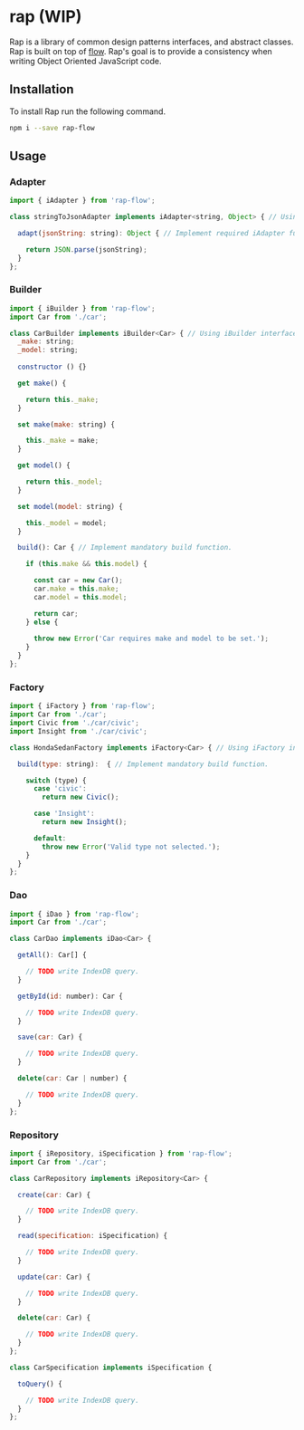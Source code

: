 # rap (WIP)
Rap is a library of common design patterns interfaces, and abstract classes.  Rap is built on top of [flow](https://flow.org/en/).  Rap's goal is to provide a consistency when writing Object Oriented JavaScript code.

## Installation
To install Rap run the following command.
```bash
npm i --save rap-flow
```

## Usage

### Adapter
```JavaScript
import { iAdapter } from 'rap-flow';

class stringToJsonAdapter implements iAdapter<string, Object> { // Using iAdapter interface.

  adapt(jsonString: string): Object { // Implement required iAdapter function.

    return JSON.parse(jsonString);
  }
};
```

### Builder
```JavaScript
import { iBuilder } from 'rap-flow';
import Car from './car';

class CarBuilder implements iBuilder<Car> { // Using iBuilder interface.
  _make: string;
  _model: string;
  
  constructor () {}

  get make() {

    return this._make;
  }

  set make(make: string) {

    this._make = make;
  }

  get model() {

    return this._model;
  }

  set model(model: string) {

    this._model = model;
  }

  build(): Car { // Implement mandatory build function.

    if (this.make && this.model) {

      const car = new Car();
      car.make = this.make;
      car.model = this.model;

      return car;
    } else {
      
      throw new Error('Car requires make and model to be set.');
    }
  }
};
```
### Factory
```JavaScript
import { iFactory } from 'rap-flow';
import Car from './car';
import Civic from './car/civic';
import Insight from './car/civic';

class HondaSedanFactory implements iFactory<Car> { // Using iFactory interface.

  build(type: string):  { // Implement mandatory build function.

    switch (type) {
      case 'civic':
        return new Civic();

      case 'Insight':
        return new Insight();

      default:
        throw new Error('Valid type not selected.');
    }
  }
};
```

### Dao
```JavaScript
import { iDao } from 'rap-flow';
import Car from './car';

class CarDao implements iDao<Car> {

  getAll(): Car[] {

    // TODO write IndexDB query.
  }

  getById(id: number): Car {

    // TODO write IndexDB query.
  }

  save(car: Car) {

    // TODO write IndexDB query.
  }

  delete(car: Car | number) {

    // TODO write IndexDB query.
  }
};
```

### Repository
```JavaScript
import { iRepository, iSpecification } from 'rap-flow';
import Car from './car';

class CarRepository implements iRepository<Car> {

  create(car: Car) {

    // TODO write IndexDB query.
  }

  read(specification: iSpecification) {

    // TODO write IndexDB query.
  }

  update(car: Car) {

    // TODO write IndexDB query.
  }

  delete(car: Car) {

    // TODO write IndexDB query.
  }
};

class CarSpecification implements iSpecification {

  toQuery() {

    // TODO write IndexDB query.
  }
};
```